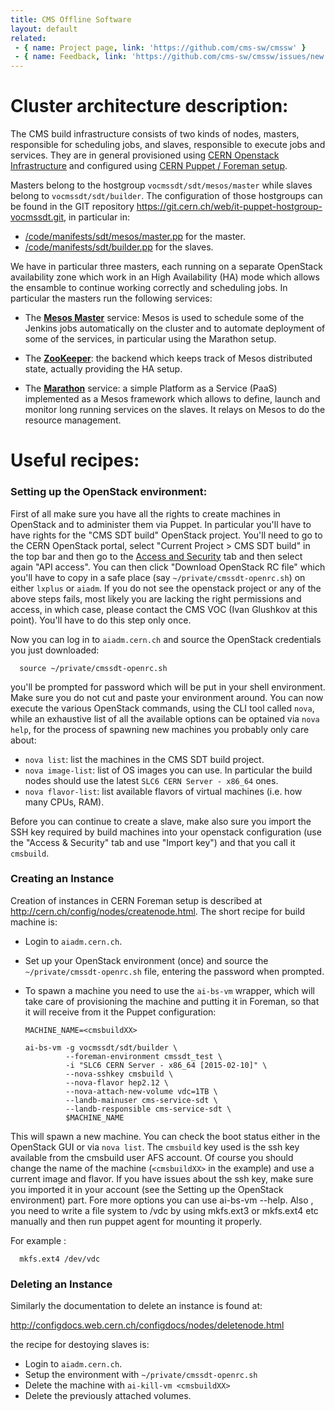 ```yaml
---
title: CMS Offline Software
layout: default
related:
 - { name: Project page, link: 'https://github.com/cms-sw/cmssw' }
 - { name: Feedback, link: 'https://github.com/cms-sw/cmssw/issues/new' }
---
```


# Cluster architecture description:

The CMS build infrastructure consists of two kinds of nodes, masters,
responsible for scheduling jobs, and slaves, responsible to execute jobs and
services. They are in general provisioned using [CERN Openstack
Infrastructure](http://openstack.cern.ch) and configured using [CERN Puppet /
Foreman setup](http://cern.ch/config).

Masters belong to the hostgroup `vocmssdt/sdt/mesos/master` while slaves belong
to `vocmssdt/sdt/builder`. The configuration of those hostgroups can be found in
the GIT repository <https://git.cern.ch/web/it-puppet-hostgroup-vocmssdt.git>,
in particular in:

- [/code/manifests/sdt/mesos/master.pp](https://git.cern.ch/web/it-puppet-hostgroup-vocmssdt.git/blob/HEAD:/code/manifests/sdt/mesos/master.pp)  for the master.
- [/code/manifests/sdt/builder.pp](https://git.cern.ch/web/it-puppet-hostgroup-vocmssdt.git/blob/HEAD:/code/manifests/sdt/mesos/master.pp)  for the slaves.

We have in particular three masters, each running on a separate OpenStack
availability zone which work in an High Availability (HA) mode which allows the
ensamble to continue working correctly and scheduling jobs. In particular the
masters run the following services:

- The [**Mesos Master**](http://mesos.apache.org) service: Mesos is used to
  schedule some of the Jenkins jobs automatically on the cluster and to automate
  deployment of some of the services, in particular using the Marathon setup.

- The [**ZooKeeper**](https://zookeeper.apache.org): the backend which keeps
  track of Mesos distributed state, actually providing the HA setup.

- The [**Marathon**](https://mesosphere.github.io/marathon/) service: a simple
  Platform as a Service (PaaS) implemented as a Mesos framework which allows to
  define, launch and monitor long running services on the slaves. It relays on
  Mesos to do the resource management.

# Useful recipes:

### Setting up the OpenStack environment:

First of all make sure you have all the rights to create machines in OpenStack
and to administer them via Puppet. In particular you'll have to have rights for
the "CMS SDT build" OpenStack project. You'll need to go to the CERN OpenStack
portal, select "Current Project > CMS SDT build" in the top bar and then go to
the [Access and
Security](https://openstack.cern.ch/dashboard/project/access_and_security/) tab
and then select again "API access". You can then click "Download OpenStack RC
file" which you'll have to copy in a safe place (say
`~/private/cmssdt-openrc.sh`) on either `lxplus` or `aiadm`. If you do not see
the openstack project or any of the above steps fails, most likely you are
lacking the right permissions and access, in which case, please contact the CMS
VOC (Ivan Glushkov at this point). You'll have to do this step only once.

Now you can log in to `aiadm.cern.ch` and source the OpenStack credentials you just downloaded:

      source ~/private/cmssdt-openrc.sh

you'll be prompted for password which will be put in your shell environment. Make sure you do not cut and paste your environment around.
You can now execute the various OpenStack commands, using the CLI tool called `nova`, while an exhaustive list of all the available options can be optained via `nova help`, for the process of spawning new machines you probably only care about:

- `nova list`: list the machines in the CMS SDT build project.
- `nova image-list`: list of OS images you can use. In
  particular the build nodes should use the latest `SLC6 CERN Server - x86_64`
  ones.
- `nova flavor-list`: list available flavors of virtual machines (i.e. how many
  CPUs, RAM).

Before you can continue to create a slave, make also sure you import the SSH key
required by build machines into your openstack configuration (use the "Access &
Security" tab and use "Import key") and that you call it `cmsbuild`.

### Creating an Instance  

Creation of instances in CERN Foreman setup is described at
<http://cern.ch/config/nodes/createnode.html>. The short recipe for build
machine is:

- Login to `aiadm.cern.ch`.
- Set up your OpenStack environment (once) and source the `~/private/cmssdt-openrc.sh` file, entering the password when prompted.

- To spawn a machine you need to use the `ai-bs-vm` wrapper, which will take
  care of provisioning the machine and putting it in Foreman, so that it will
  receive from it the Puppet configuration:

      MACHINE_NAME=<cmsbuildXX>

      ai-bs-vm -g vocmssdt/sdt/builder \
               --foreman-environment cmssdt_test \ 
               -i "SLC6 CERN Server - x86_64 [2015-02-10]" \
               --nova-sshkey cmsbuild \
               --nova-flavor hep2.12 \
               --nova-attach-new-volume vdc=1TB \
               --landb-mainuser cms-service-sdt \
               --landb-responsible cms-service-sdt \
               $MACHINE_NAME
        
This will spawn a new machine. You can check the boot status either in the
OpenStack GUI or via `nova list`. The `cmsbuild` key used is the ssh key
available from the cmsbuild user AFS account. Of course you should change the
name of the machine (`<cmsbuildXX>` in the example) and use a current image and
flavor. If you have issues about the ssh key, make sure you imported it in your
account (see the Setting up the OpenStack environment) part. Fore more options you can use ai-bs-vm --help.
Also , you need to write a file system to /vdc by using mkfs.ext3 or mkfs.ext4 etc manually and then run puppet agent for mounting it properly.

For example :

      mkfs.ext4 /dev/vdc

### Deleting an Instance

Similarly the documentation to delete an instance is found at:

<http://configdocs.web.cern.ch/configdocs/nodes/deletenode.html>

the recipe for destoying slaves is:

- Login to `aiadm.cern.ch`.
- Setup the environment with `~/private/cmssdt-openrc.sh`
- Delete the machine with `ai-kill-vm <cmsbuildXX>`
- Delete the previously attached volumes.
